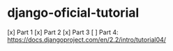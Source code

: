 # django-oficial-tutorial

[x] Part 1
[x] Part 2
[x] Part 3
[ ] Part 4: https://docs.djangoproject.com/en/2.2/intro/tutorial04/
